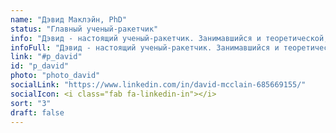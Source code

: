 ```yaml
---
name: "Дэвид Маклэйн, PhD"
status: "Главный ученый-ракетчик"
info: "Дэвид - настоящий ученый-ракетчик. Занимавшийся и теоретической, и наблюдательной астрофизикой, что требовало огромных знаний в информатике, он привносит в команду Stegos ни с чем не сравнимые необычные пять десятилетий уникального опыта программирования."
infoFull: "Дэвид - настоящий ученый-ракетчик. Занимавшийся и теоретической, и наблюдательной астрофизикой, что требовало огромных знаний в информатике, он привносит в команду Stegos ни с чем не сравнимые необычные пять десятилетий уникального опыта программирования. Дэвид работал ученым в компаниях аэрокосмической промышленности, где строил бортовые лидарные системы для подводного обнаружения мин, был старшим научным сотрудником по программе Raytheon ExoAtmospheric Kill Vehicle (EKV). Он является настоящим экспертом в многочисленных компьютерных языках, включая Lisp, и авторитетом в области обработки сигналов, обработки изображений, наведения и навигации, радиочастотных и инфракрасных систем обнаружения целей и отслеживания целей. Он дважды выступал на Европейской встрече Common Lisp."
link: "#p_david"
id: "p_david"
photo: "photo_david"
socialLink: "https://www.linkedin.com/in/david-mcclain-685669155/"
socialIcon: <i class="fab fa-linkedin-in"></i>
sort: "3"
draft: false
---
```

